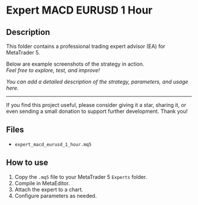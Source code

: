 # Expert MACD EURUSD 1 Hour

## Description
This folder contains a professional trading expert advisor (EA) for MetaTrader 5.

Below are example screenshots of the strategy in action.  
*Feel free to explore, test, and improve!*

*You can add a detailed description of the strategy, parameters, and usage here.*

---

If you find this project useful, please consider giving it a star, sharing it, or even sending a small donation to support further development. Thank you!


## Files
- `expert_macd_eurusd_1_hour.mq5`

## How to use
1. Copy the `.mq5` file to your MetaTrader 5 `Experts` folder.
2. Compile in MetaEditor.
3. Attach the expert to a chart.
4. Configure parameters as needed.
